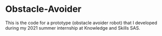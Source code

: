# Obstacle-Avoider
This is the code for a prototype (obstacle avoider robot) that I developed during my 2021 summer internship at Knowledge and Skills SAS.
